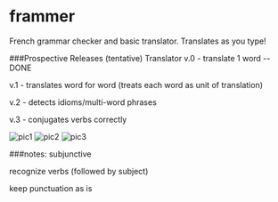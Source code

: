 frammer
=======

French grammar checker and basic translator.
Translates as you type!

###Prospective Releases (tentative)
Translator v.0 - translate 1 word -- DONE

v.1 - translates word for word (treats each word as unit of translation)

v.2 - detects idioms/multi-word phrases

v.3 - conjugates verbs correctly

![pic1](http://i.minus.com/ibuxzBbN1dpc0L.jpeg)
![pic2](http://i.minus.com/ioB1jIrAqDMDa.jpeg)
![pic3](http://i.minus.com/iX8e2ftXi43td.jpeg)

###notes:
subjunctive

recognize verbs (followed by subject)

keep punctuation as is


